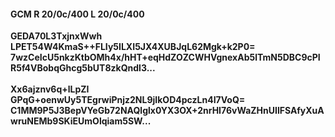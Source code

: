 #### GCM R 20/0c/400 L 20/0c/400
**GEDA70L3TxjnxWwh**<br/>**LPET54W4KmaS++FLIy5ILXI5JX4XUBJqL62Mgk+k2P0=**<br/>**7wzCeIcU5nkzKtbOMh4x/hHT+eqHdZOZCWHVgnexAb5lTmN5DBC9cPIR5f4VBobqGhcg5bUT8zkQndl3...**<br/><br/>
**Xx6ajznv6q+lLpZI**<br/>**GPqG+oenwUy5TEgrwiPnjz2NL9jIkOD4pczLn4I7VoQ=**<br/>**C1MM9P5J3BepVYeGb72NAQlglx0YX3OX+2nrHI76vWaZHnUIlFSAfyXuAwruNEMb9SKiEUmOlqiam5SW...**
